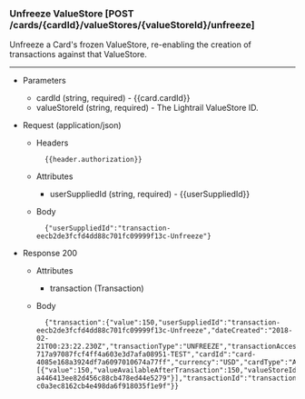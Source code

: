 ### Unfreeze ValueStore [POST /cards/{cardId}/valueStores/{valueStoreId}/unfreeze]
Unfreeze a Card's frozen ValueStore, re-enabling the creation of transactions against that ValueStore.

---
+ Parameters
    + cardId (string, required) - {{card.cardId}}
    + valueStoreId (string, required) - The Lightrail ValueStore ID.

+ Request (application/json)
    + Headers
    
            {{header.authorization}}

    + Attributes
        + userSuppliedId (string, required) - {{userSuppliedId}}
        
    + Body 
    
            {"userSuppliedId":"transaction-eecb2de3fcfd4dd88c701fc09999f13c-Unfreeze"}
    
+ Response 200
    + Attributes
        + transaction (Transaction)

    + Body

            {"transaction":{"value":150,"userSuppliedId":"transaction-eecb2de3fcfd4dd88c701fc09999f13c-Unfreeze","dateCreated":"2018-02-21T00:23:22.230Z","transactionType":"UNFREEZE","transactionAccessMethod":"CARDID","valueAvailableAfterTransaction":150,"giftbitUserId":"user-717a97087fcf4ff4a603e3d7afa08951-TEST","cardId":"card-4085e168a3924df7a6097010674a77ff","currency":"USD","cardType":"ACCOUNT_CARD","transactionBreakdown":[{"value":150,"valueAvailableAfterTransaction":150,"valueStoreId":"value-a446413ee82d456c88cb478ed44e5279"}],"transactionId":"transaction-c0a3ec8162cb4e498da6f918035f1e9f"}}

